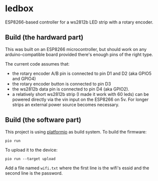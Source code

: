 # ledbox

ESP8266-based controller for a ws2812b LED strip with a rotary encoder.

## Build (the hardward part)

This was built on an ESP8266 microcontroller, but should work on any
arduino-compatible board provided there's enough pins of the right type.

The current code assumes that:

* the rotary encoder A/B pin is connected to pin D1 and D2 (aka GPIO5 and GPIO4)
* the rotary encoder button is connected to pin D3
* the ws2812b data pin is connected to pin D4 (aka GPIO2).
* a relatively short ws2812b strip (I made it work with 60 leds) can be powered
  directly via the vin input on the ESP8266 on 5v. For longer strips an external
  power source becomes necessary.

## Build (the software part)

This project is using [platformio](https://platformio.org/) as build system.
To build the firmware:

```
pio run
```

To upload it to the device:

```
pio run --target upload
```

Add a file named `wifi.txt` where the first line is the wifi's essid and the
second line is the password.
